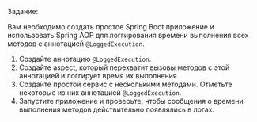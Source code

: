 Задание:

Вам необходимо создать простое Spring Boot приложение и использовать Spring AOP для логгирования времени выполнения всех методов с аннотацией `@LoggedExecution`.

1. Создайте аннотацию `@LoggedExecution`.
2. Создайте aspect, который перехватит вызовы методов с этой аннотацией и логгирует время их выполнения.
3. Создайте простой сервис с несколькими методами. Отметьте некоторые из них аннотацией `@LoggedExecution`.
4. Запустите приложение и проверьте, чтобы сообщения о времени выполнения методов действительно появлялись в логах.
